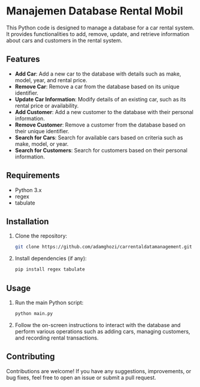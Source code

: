 # Manajemen Database Rental Mobil

This Python code is designed to manage a database for a car rental system. It provides functionalities to add, remove, update, and retrieve information about cars and customers in the rental system.

## Features

- **Add Car**: Add a new car to the database with details such as make, model, year, and rental price.
- **Remove Car**: Remove a car from the database based on its unique identifier.
- **Update Car Information**: Modify details of an existing car, such as its rental price or availability.
- **Add Customer**: Add a new customer to the database with their personal information.
- **Remove Customer**: Remove a customer from the database based on their unique identifier.
- **Search for Cars**: Search for available cars based on criteria such as make, model, or year.
- **Search for Customers**: Search for customers based on their personal information.

## Requirements

- Python 3.x
- regex
- tabulate

## Installation

1. Clone the repository:

    ```bash
    git clone https://github.com/adamghozi/carrentaldatamanagement.git
    ```

2. Install dependencies (if any):

    ```bash
    pip install regex tabulate
    ```

## Usage

1. Run the main Python script:

    ```bash
    python main.py
    ```

2. Follow the on-screen instructions to interact with the database and perform various operations such as adding cars, managing customers, and recording rental transactions.

## Contributing

Contributions are welcome! If you have any suggestions, improvements, or bug fixes, feel free to open an issue or submit a pull request.
